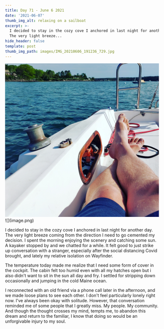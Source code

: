 ```yaml
---
title: Day 71 - June 6 2021
date: '2021-06-07'
thumb_img_alt: relaxing on a sailboat
excerpt: >-
  I decided to stay in the cozy cove I anchored in last night for another day.
  The very light breeze...
hide_header: false
template: post
thumb_img_path: images/IMG_20210606_191236_729.jpg
---
```

<img src="./static/images/IMG_20210606_191236_729.jpg" />
![](image.png)

I decided to stay in the cozy cove I anchored in last night for another day. The very light breeze coming from the direction I need to go cemented my decision. I spent the morning enjoying the scenery and catching some sun. A kayaker stopped by and we chatted for a while. It felt good to just strike up conversation with a stranger, especially after the social distancing Covid brought, and lately my relative isolation on Wayfinder.

The temperature today made me realize that I need some form of cover in the cockpit. The cabin felt too humid even with all my hatches open but i also didn't want to sit in the sun all day and fry. I settled for stripping down occasionally and jumping in the cold Maine ocean.

I reconnected with an old friend via a phone call later in the afternoon, and we made loose plans to see each other. I don't feel particularly lonely right now. I've always been okay with solitude. However, that conversation reminded me of some people that I greatly miss. My people. My community. And though the thought crosses my mind, tempts me, to abandon this dream and return to the familiar, I know that doing so would be an unforgivable injury to my soul.
